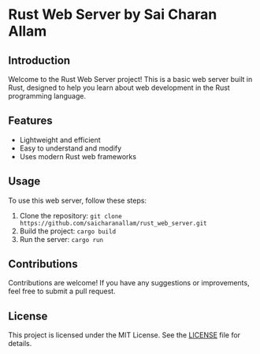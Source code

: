 # Rust Web Server by Sai Charan Allam

## Introduction
Welcome to the Rust Web Server project! This is a basic web server built in Rust, designed to help you learn about web development in the Rust programming language.

## Features
- Lightweight and efficient
- Easy to understand and modify
- Uses modern Rust web frameworks

## Usage
To use this web server, follow these steps:
1. Clone the repository: `git clone https://github.com/saicharanallam/rust_web_server.git`
2. Build the project: `cargo build`
3. Run the server: `cargo run`

## Contributions
Contributions are welcome! If you have any suggestions or improvements, feel free to submit a pull request.

## License
This project is licensed under the MIT License. See the [LICENSE](LICENSE) file for details.
